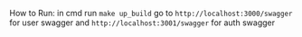 How to Run:
in cmd run `make up_build`
go to `http://localhost:3000/swagger` for user swagger and `http://localhost:3001/swagger` for auth swagger
